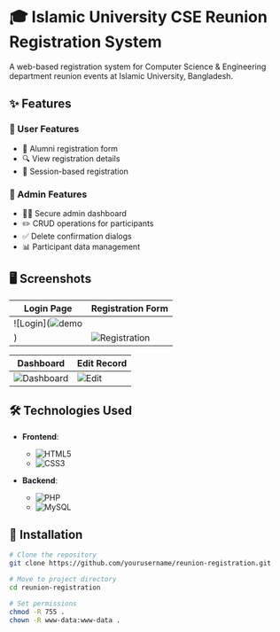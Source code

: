 # 🎓 Islamic University CSE Reunion Registration System
A web-based registration system for Computer Science & Engineering department reunion events at Islamic University, Bangladesh.

## ✨ Features

### 👥 User Features
- 📝 Alumni registration form
- 🔍 View registration details
- 📅 Session-based registration

### 🔐 Admin Features
- 👨‍💻 Secure admin dashboard
- ✏️ CRUD operations for participants
- ✅ Delete confirmation dialogs
- 📊 Participant data management

## 🖥️ Screenshots

| Login Page | Registration Form |
|------------|-------------------|
| ![Login](![demo](https://github.com/user-attachments/assets/7c3f30e2-ecf9-4389-be95-aab8f7cc6de5)
) | ![Registration](Screenshot_2025-01-30_130146.png) |

| Dashboard | Edit Record |
|-----------|-------------|
| ![Dashboard](Screenshot_2025-01-30_130242.png) | ![Edit](Screenshot_2025-01-30_130303.png) |

## 🛠️ Technologies Used

- **Frontend**: 
  - ![HTML5](https://img.shields.io/badge/-HTML5-E34F26?logo=html5&logoColor=white)
  - ![CSS3](https://img.shields.io/badge/-CSS3-1572B6?logo=css3&logoColor=white)
  
- **Backend**: 
  - ![PHP](https://img.shields.io/badge/-PHP-777BB4?logo=php&logoColor=white)
  - ![MySQL](https://img.shields.io/badge/-MySQL-4479A1?logo=mysql&logoColor=white)

## 🚀 Installation

```bash
# Clone the repository
git clone https://github.com/yourusername/reunion-registration.git

# Move to project directory
cd reunion-registration

# Set permissions
chmod -R 755 .
chown -R www-data:www-data .
